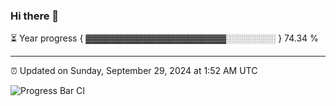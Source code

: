 ### Hi there 👋

⏳ Year progress { ▓▓▓▓▓▓▓▓▓▓▓▓▓▓▓▓▓▓▓▓▓▓░░░░░░░░ } 74.34 %

---

⏰ Updated on Sunday, September 29, 2024 at 1:52 AM UTC

![Progress Bar CI](https://github.com/arthurbuhl/arthurbuhl/workflows/Progress%20Bar%20CI/badge.svg)
